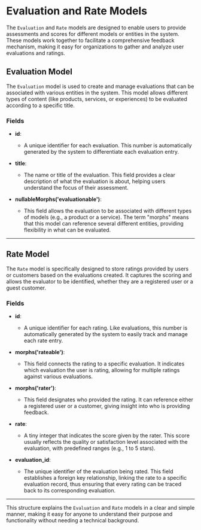 # Evaluation and Rate Models

The `Evaluation` and `Rate` models are designed to enable users to provide assessments and scores for different models or entities in the system. These models work together to facilitate a comprehensive feedback mechanism, making it easy for organizations to gather and analyze user evaluations and ratings.

## Evaluation Model

The `Evaluation` model is used to create and manage evaluations that can be associated with various entities in the system. This model allows different types of content (like products, services, or experiences) to be evaluated according to a specific title.

### Fields

- **id**:
    - A unique identifier for each evaluation. This number is automatically generated by the system to differentiate each evaluation entry.

- **title**:
    - The name or title of the evaluation. This field provides a clear description of what the evaluation is about, helping users understand the focus of their assessment.

- **nullableMorphs('evaluationable')**:
    - This field allows the evaluation to be associated with different types of models (e.g., a product or a service). The term "morphs" means that this model can reference several different entities, providing flexibility in what can be evaluated.

---

## Rate Model

The `Rate` model is specifically designed to store ratings provided by users or customers based on the evaluations created. It captures the scoring and allows the evaluator to be identified, whether they are a registered user or a guest customer.

### Fields

- **id**:
    - A unique identifier for each rating. Like evaluations, this number is automatically generated by the system to easily track and manage each rate entry.

- **morphs('rateable')**:
    - This field connects the rating to a specific evaluation. It indicates which evaluation the user is rating, allowing for multiple ratings against various evaluations.

- **morphs('rater')**:
    - This field designates who provided the rating. It can reference either a registered user or a customer, giving insight into who is providing feedback.

- **rate**:
    - A tiny integer that indicates the score given by the rater. This score usually reflects the quality or satisfaction level associated with the evaluation, with predefined ranges (e.g., 1 to 5 stars).

- **evaluation_id**:
    - The unique identifier of the evaluation being rated. This field establishes a foreign key relationship, linking the rate to a specific evaluation record, thus ensuring that every rating can be traced back to its corresponding evaluation.

---

This structure explains the `Evaluation` and `Rate` models in a clear and simple manner, making it easy for anyone to understand their purpose and functionality without needing a technical background.
